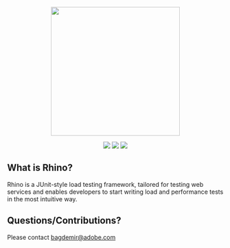 <p align="center">
  <img src="https://git.corp.adobe.com/rhino/rhino-pap/blob/master/Rhino.png" width="300"/>
</p>

<p align="center">
  <img src="https://scbuild.eur.adobe.com/buildStatus/icon?job=Rhino-CI"/>
  <img src="https://img.shields.io/badge/rhino%20sdk-1.1.11-green.svg"/>
  <img src="https://img.shields.io/badge/archetype-1.1.11-blue.svg" />
</p>


## What is Rhino?

Rhino is a JUnit-style load testing framework, tailored for testing web services and enables 
developers to start writing load and performance tests in the most intuitive way.


Questions/Contributions?
---

Please contact [bagdemir@adobe.com](mailto:bagdemir@adobe.com)
